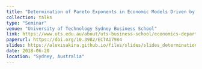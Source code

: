 ```yaml
---
title: "Determination of Pareto Exponents in Economic Models Driven by Markov Multiplicative Processes"
collection: talks
type: "Seminar"
venue: "University of Technology Sydney Business School"
link: https://www.uts.edu.au/about/uts-business-school/economics-department
paperurl: https://doi.org/10.3982/ECTA17984
slides: https://alexisakira.github.io/files/slides/slides_determination.pdf
date: 2018-06-20
location: "Sydney, Australia"
---
```

